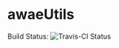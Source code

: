 # awaeUtils

Build Status: ![Travis-CI Status](https://travis-ci.org/ksmonkey123/awaeUtils.svg?branch=master)
